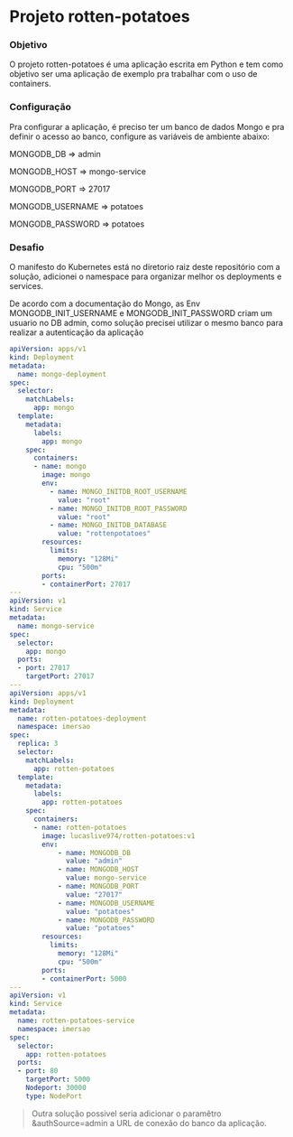 # Projeto rotten-potatoes

### Objetivo
O projeto rotten-potatoes é uma aplicação escrita em Python e tem como objetivo ser uma aplicação de exemplo pra trabalhar com o uso de containers.

### Configuração
Pra configurar a aplicação, é preciso ter um banco de dados Mongo e pra definir o acesso ao banco, configure as variáveis de ambiente abaixo:

MONGODB_DB => admin

MONGODB_HOST => mongo-service

MONGODB_PORT => 27017

MONGODB_USERNAME => potatoes

MONGODB_PASSWORD => potatoes

### Desafio

O manifesto do Kubernetes está no diretorio raiz deste repositório com a solução, adicionei o namespace para organizar melhor os deployments e services.

De acordo com a documentação do Mongo, as Env MONGODB_INIT_USERNAME e MONGODB_INIT_PASSWORD criam um usuario no DB admin, como solução precisei utilizar o mesmo banco para realizar a autenticação da aplicação

```yaml
apiVersion: apps/v1
kind: Deployment
metadata:
  name: mongo-deployment
spec:
  selector:
    matchLabels:
      app: mongo
  template:
    metadata:
      labels:
        app: mongo
    spec:
      containers:
      - name: mongo
        image: mongo
        env:
          - name: MONGO_INITDB_ROOT_USERNAME
            value: "root"
          - name: MONGO_INITDB_ROOT_PASSWORD
            value: "root"
          - name: MONGO_INITDB_DATABASE
            value: "rottenpotatoes"
        resources:
          limits:
            memory: "128Mi"
            cpu: "500m"
        ports:
        - containerPort: 27017
---
apiVersion: v1
kind: Service
metadata:
  name: mongo-service
spec:
  selector:
    app: mongo
  ports:
  - port: 27017
    targetPort: 27017
---
apiVersion: apps/v1
kind: Deployment
metadata:
  name: rotten-potatoes-deployment
  namespace: imersao
spec:
  replica: 3
  selector:
    matchLabels:
      app: rotten-potatoes
  template:
    metadata:
      labels:
        app: rotten-potatoes
    spec:
      containers:
      - name: rotten-potatoes
        image: lucaslive974/rotten-potatoes:v1
        env:
            - name: MONGODB_DB
              value: "admin"
            - name: MONGODB_HOST
              value: mongo-service
            - name: MONGODB_PORT
              value: "27017"
            - name: MONGODB_USERNAME
              value: "potatoes"
            - name: MONGODB_PASSWORD
              value: "potatoes"
        resources:
          limits:
            memory: "128Mi"
            cpu: "500m"
        ports:
        - containerPort: 5000
---
apiVersion: v1
kind: Service
metadata:
  name: rotten-potatoes-service
  namespace: imersao
spec:
  selector:
    app: rotten-potatoes
  ports:
  - port: 80
    targetPort: 5000
    Nodeport: 30000
    type: NodePort
```

> Outra solução possivel seria adicionar o paramêtro &authSource=admin a URL de conexão do banco da aplicação.

